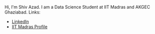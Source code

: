 Hi, I'm Shiv Azad. I am a Data Science Student at IIT Madras and AKGEC Ghaziabad.
Links:
- <a href="https://www.linkedin.com/in/sh1vazad/">LinkedIn<a>
- <a href="https://app.onlinedegree.iitm.ac.in/student/22F1000359">IIT Madras Profile<a>
<!---
Sh1vAzad/Sh1vAzad is a ✨ special ✨ repository because its `README.md` (this file) appears on your GitHub profile.
You can click the Preview link to take a look at your changes.
--->
